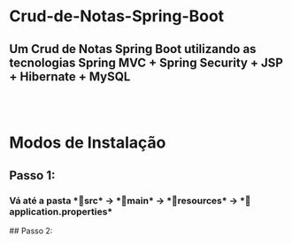 <h1>Crud-de-Notas-Spring-Boot</h1>
<h2>Um Crud de Notas Spring Boot utilizando as tecnologias Spring MVC + Spring Security + JSP + Hibernate + MySQL</h2>
<br>
<br>

<h1>Modos de Instalação</h1>
<h2>Passo 1:</h2>
<h3>Vá até a pasta *📂src* -> *📂main* -> *📂resources* -> *📄application.properties*</h3>
## Passo 2:


